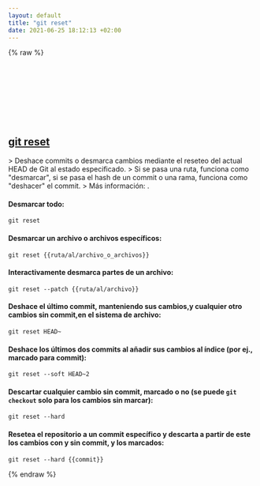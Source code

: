 ```yaml
---
layout: default
title: "git reset"
date: 2021-06-25 18:12:13 +02:00
---
```

{% raw %}
<h2 id="git-reset">
  <a href="/es/common/git-reset.html">git reset</a> <a href="#git-reset"><svg class="icon">
    <use href="/assets/images/unicode_sprite.svg#link" />
  </svg></a>
</h2>
> Deshace commits o desmarca cambios mediante el reseteo del actual HEAD de Git al estado especificado.
> Si se pasa una ruta, funciona como "desmarcar", si se pasa el hash de un commit o una rama, funciona como "deshacer" el commit.
> Más información: <https://git-scm.com/docs/git-reset>.

#### Desmarcar todo:
```shell
git reset
```
#### Desmarcar un archivo o archivos específicos:
```shell
git reset {{ruta/al/archivo_o_archivos}}
```
#### Interactivamente desmarca partes de un archivo:
```shell
git reset --patch {{ruta/al/archivo}}
```
#### Deshace el último commit, manteniendo sus cambios,y cualquier otro cambios sin commit,en el sistema de archivo:
```shell
git reset HEAD~
```
#### Deshace los últimos dos commits al añadir sus cambios al índice (por ej., marcado para commit):
```shell
git reset --soft HEAD~2
```
#### Descartar cualquier cambio sin commit, marcado o no (se puede `git checkout` solo para los cambios sin marcar):
```shell
git reset --hard
```
#### Resetea el repositorio a un commit específico y descarta a partir de este los cambios con y sin commit, y los marcados:
```shell
git reset --hard {{commit}}
```
{% endraw %}